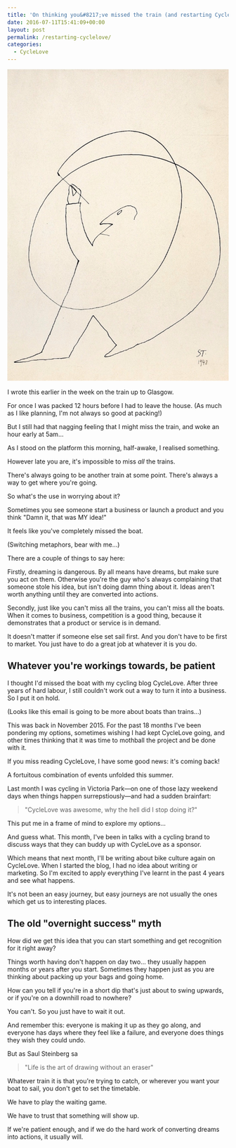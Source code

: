 ```yaml
---
title: 'On thinking you&#8217;ve missed the train (and restarting CycleLove)'
date: 2016-07-11T15:41:09+00:00
layout: post
permalink: /restarting-cyclelove/
categories:
  - CycleLove
---
```

<img src="/media/saul-steinberg-man-drawing-himself.jpg" alt="Saul Steinberg" class="w5" />

I wrote this earlier in the week on the train up to Glasgow.</p>

For once I was packed 12 hours before I had to leave the house. (As much as I like planning, I'm not always so good at packing!)

But I still had that nagging feeling that I might miss the train, and woke an hour early at 5am...

As I stood on the platform this morning, half-awake, I realised something.

However late you are, it's impossible to miss <em>all</em> the trains.

There's always going to be another train at some point. There's always a way to get where you're going.

So what's the use in worrying about it?

Sometimes you see someone start a business or launch a product and you think "Damn it, that was MY idea!"

It feels like you've completely missed the boat.

(Switching metaphors, bear with me...)

There are a couple of things to say here:

Firstly, dreaming is dangerous. By all means have dreams, but make sure you act on them. Otherwise you're the guy who's always complaining that someone stole his idea, but isn't doing damn thing about it. Ideas aren't worth anything until they are converted into actions.

Secondly, just like you can't miss all the trains, you can't miss all the boats. When it comes to business, competition is a good thing, because it demonstrates that a product or service is in demand.

It doesn't matter if someone else set sail first. And you don't have to be first to market. You just have to do a great job at whatever it is you do.

<h2 id="whateveryoureworkingstowardsbepatient">Whatever you're workings towards, be patient</h2>

I thought I'd missed the boat with my cycling blog CycleLove. After three years of hard labour, I still couldn't work out a way to turn it into a business. So I put it on hold. 

(Looks like this email is going to be more about boats than trains...)

This was back in November 2015. For the past 18 months I've been pondering my options, sometimes wishing I had kept CycleLove going, and other times thinking that it was time to mothball the project and be done with it. 

If you miss reading CycleLove, I have some good news: it's coming back!

A fortuitous combination of events unfolded this summer.

Last month I was cycling in Victoria Park—on one of those lazy weekend days when things happen surrepstiously—and had a sudden brainfart:

<blockquote>
"CycleLove was awesome, why the hell did I stop doing it?"
</blockquote>

This put me in a frame of mind to explore my options...

And guess what. This month, I've been in talks with a cycling brand to discuss ways that they can buddy up with CycleLove as a sponsor. 

Which means that next month, I'll be writing about bike culture again on CycleLove. When I started the blog, I had no idea about writing or marketing. So I'm excited to apply everything I've learnt in the past 4 years and see what happens.

It's not been an easy journey, but easy journeys are not usually the ones which get us to interesting places.

<h2 id="theoldovernightsuccessmyth">The old "overnight success" myth</h2>

How did we get this idea that you can start something and get recognition for it right away?

Things worth having don't happen on day two... they usually happen months or years after you start. Sometimes they happen just as you are thinking about packing up your bags and going home.

How can you tell if you're in a short dip that's just about to swing upwards, or if you're on a downhill road to nowhere?

You can't. So you just have to wait it out.

And remember this: everyone is making it up as they go along, and everyone has days where they feel like a failure, and everyone does things they wish they could undo.

But as Saul Steinberg sa
<blockquote>
"Life is the art of drawing without an eraser"
</blockquote>

Whatever train it is that you're trying to catch, or wherever you want your boat to sail, you don't get to set the timetable.

We have to play the waiting game.

We have to trust that something will show up.

If we're patient enough, and if we do the hard work of converting dreams into actions, it usually will.
